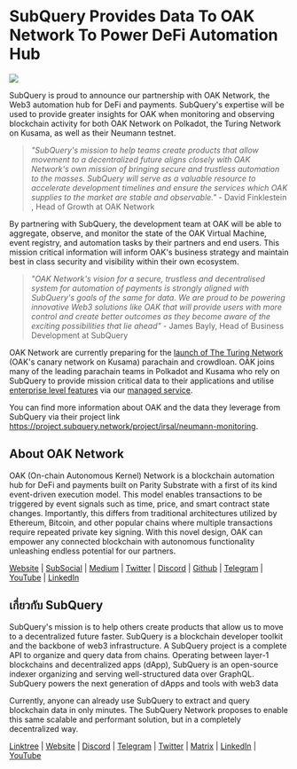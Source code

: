 # SubQuery Provides Data To OAK Network To Power DeFi Automation Hub

![](https://miro.medium.com/max/1400/0*R-MluHyL9bHAEboa)

SubQuery is proud to announce our partnership with OAK Network, the Web3 automation hub for DeFi and payments. SubQuery's expertise will be used to provide greater insights for OAK when monitoring and observing blockchain activity for both OAK Network on Polkadot, the Turing Network on Kusama, as well as their Neumann testnet.

> _"SubQuery's mission to help teams create products that allow movement to a decentralized future aligns closely with OAK Network's own mission of bringing secure and trustless automation to the masses. SubQuery will serve as a valuable resource to accelerate development timelines and ensure the services which OAK supplies to the market are stable and observable."_ - David Finklestein , Head of Growth at OAK Network

By partnering with SubQuery, the development team at OAK will be able to aggregate, observe, and monitor the state of the OAK Virtual Machine, event registry, and automation tasks by their partners and end users. This mission critical information will inform OAK's business strategy and maintain best in class security and visibility within their own ecosystem.

> _"OAK Network's vision for a secure, trustless and decentralised system for automation of payments is strongly aligned with SubQuery's goals of the same for data. We are proud to be powering innovative Web3 solutions like OAK that will provide users with more control and create better outcomes as they become aware of the exciting possibilities that lie ahead"_ - James Bayly, Head of Business Development at SubQuery

OAK Network are currently preparing for the [launch of The Turing Network](https://oak.tech/turing/crowdloan/) (OAK's canary network on Kusama) parachain and crowdloan. OAK joins many of the leading parachain teams in Polkadot and Kusama who rely on SubQuery to provide mission critical data to their applications and utilise [enterprise level features](../blogs/20211228-enterprise-hosted.md) via our [managed service](https://project.subquery.network/).

You can find more information about OAK and the data they leverage from SubQuery via their project link https://project.subquery.network/project/irsal/neumann-monitoring.

## About OAK Network

OAK (On-chain Autonomous Kernel) Network is a blockchain automation hub for DeFi and payments built on Parity Substrate with a first of its kind event-driven execution model. This model enables transactions to be triggered by event signals such as time, price, and smart contract state changes. Importantly, this differs from traditional architectures utilized by Ethereum, Bitcoin, and other popular chains where multiple transactions require repeated private key signing. With this novel design, OAK can empower any connected blockchain with autonomous functionality unleashing endless potential for our partners.

[Website](https://oak.tech/) | [SubSocial](https://app.subsocial.network/6109) | [Medium](https://medium.com/oak-blockchain) | [Twitter](https://twitter.com/oak_network) | [Discord](https://discord.gg/7W9UDvsbwh) | [Github](https://github.com/OAK-Foundation/) | [Telegram](https://t.me/OAK_Announcements) | [YouTube](https://www.youtube.com/channel/UCSEu57BfQQpAfgDixfBnaNg) | [LinkedIn](https://www.linkedin.com/company/oak-blockchain/)

## เกี่ยวกับ SubQuery

SubQuery's mission is to help others create products that allow us to move to a decentralized future faster. SubQuery is a blockchain developer toolkit and the backbone of web3 infrastructure. A SubQuery project is a complete API to organize and query data from chains. Operating between layer-1 blockchains and decentralized apps (dApp), SubQuery is an open-source indexer organizing and serving well-structured data over GraphQL. SubQuery powers the next generation of dApps and tools with web3 data

Currently, anyone can already use SubQuery to extract and query blockchain data in only minutes. The SubQuery Network proposes to enable this same scalable and performant solution, but in a completely decentralized way.

​​[Linktree](https://linktr.ee/subquerynetwork) | [Website](https://subquery.network/) | [Discord](https://discord.com/invite/78zg8aBSMG) | [Telegram](https://t.me/subquerynetwork) | [Twitter](https://twitter.com/subquerynetwork) | [Matrix](https://matrix.to/#/#subquery:matrix.org) | [LinkedIn](https://www.linkedin.com/company/subquery) | [YouTube](https://www.youtube.com/channel/UCi1a6NUUjegcLHDFLr7CqLw)
